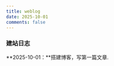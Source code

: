```yaml
---
title: weblog
date: 2025-10-01
comments: false
---
```

### 建站日志
**2025-10-01：**搭建博客，写第一篇文章.
<!-- **2022-01-02：**更新了`High一下`插件的音乐库、增加天气功能.
**2017-10-24：**增加鼠标移动效果、自定义的部分单独拿出来作为一个文件然后引入、移除`service-worker`、静态文件增加版本号.
**2017-08-15：**日常修改(增加网页进度条、字数统计、RSS ...).
**2017-06-25：**添加`Service-worker`.
**2017-05-05：**实现`summary_img`字段，用于首页显示摘要图片，文章页不显示.
**2017-02-05：**将背景动画调整为按需加载(移动端不加载).
**2017-01-11：**将多说自定义样式移到本地 & 为多说评论添加显示浏览器及操作系统UA信息.
**2016-11-11：**布局调整，添加多说id，解决 High一下 中音乐多次点击重复播放的问题.
**2016-11-01：**解决`Jekyll v3.3`中默认忽略`vendor`目录导致`css` `js`等资源加载不了的问题.
**2016-09-26：**增加博客背景，鼠标点击样式.
**2016-09-10：**增加网易云音乐外链、High一下、站内搜索.
**2016-09-08：**增加不蒜子统计、站点地图、百度推送、美化用户留言头像和`avatar`.
**2016-09-06：**选用多说作为分享和留言的平台、并做了一些兼容性的处理、404页面的调整.
**2016-09-03：**这两天花了一些时间查阅了`Hexo`的相关文档和资料、选择了`NexT.Mist`主题、然后今天放到在`github`上. -->